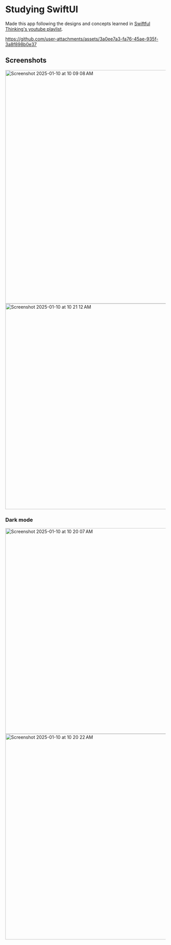 # Studying SwiftUI

Made this app following the designs and concepts learned in [Swiftful Thinking's youtube playlist](https://www.youtube.com/playlist?list=PLwvDm4Vfkdpha5eVTjLM0eRlJ7-yDDwBk).

https://github.com/user-attachments/assets/3a0ee7a3-fa76-45ae-935f-3a8f898b0e37

## Screenshots

<img width="731" alt="Screenshot 2025-01-10 at 10 09 08 AM" src="https://github.com/user-attachments/assets/036f109d-8f05-47a3-a9cd-d328d95c3975" />

<img width="644" alt="Screenshot 2025-01-10 at 10 21 12 AM" src="https://github.com/user-attachments/assets/84558b65-a198-45bf-96aa-0014ba8e6af5" />


### Dark mode
<img width="644" alt="Screenshot 2025-01-10 at 10 20 07 AM" src="https://github.com/user-attachments/assets/124a70c7-4309-44f2-aa7b-1c93a10c4bb7" />

<img width="644" alt="Screenshot 2025-01-10 at 10 20 22 AM" src="https://github.com/user-attachments/assets/ddf1ec1c-b1c0-486b-bbb3-b44dc8e4cadf" />
